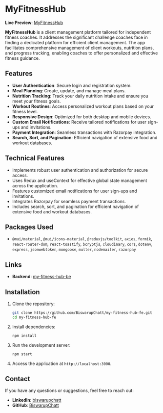 # MyFitnessHub

**Live Preview**: [MyFitnessHub](https://my-fitness-hub-fe.vercel.app/)

**MyFitnessHub** is a client management platform tailored for independent fitness coaches. It addresses the significant challenge coaches face in finding a dedicated platform for efficient client management. The app facilitates comprehensive management of client workouts, nutrition plans, and progress tracking, enabling coaches to offer personalized and effective fitness guidance.

## Features

- **User Authentication**: Secure login and registration system.
- **Meal Planning**: Create, update, and manage meal plans.
- **Nutrition Tracking**: Track your daily nutrition intake and ensure you meet your fitness goals.
- **Workout Routines**: Access personalized workout plans based on your fitness level.
- **Responsive Design**: Optimized for both desktop and mobile devices.
- **Custom Email Notifications**: Receive tailored notifications for user sign-ups and invitations.
- **Payment Integration**: Seamless transactions with Razorpay integration.
- **Search, Sort, and Pagination**: Efficient navigation of extensive food and workout databases.

## Technical Features

- Implements robust user authentication and authorization for secure access.
- Uses Redux and useContext for effective global state management across the application.
- Features customized email notifications for user sign-ups and invitations.
- Integrates Razorpay for seamless payment transactions.
- Includes search, sort, and pagination for efficient navigation of extensive food and workout databases.

## Packages Used

- `@mui/material`, `@mui/icons-material`, `@reduxjs/toolkit`, `axios`, `formik`, `react-router-dom`, `react-toastify`, `bcryptjs`, `cloudinary`, `cors`, `dotenv`, `express`, `jsonwebtoken`, `mongoose`, `multer`, `nodemailer`, `razorpay`

## Links

- **Backend**: [my-fitness-hub-be](https://github.com/BiswarupChatt/my-fitness-hub-be)


## Installation

1. Clone the repository:

   ```bash
   git clone https://github.com/BiswarupChatt/my-fitness-hub-fe.git
   cd my-fitness-hub-fe
   ```

2. Install dependencies:

   ```bash
   npm install
   ```

3. Run the development server:

   ```bash
   npm start
   ```

4. Access the application at `http://localhost:3000`.


## Contact

If you have any questions or suggestions, feel free to reach out:

- **LinkedIn**: [biswarupchatt](https://www.linkedin.com/in/biswarupchatt/)
- **GitHub**: [BiswarupChatt](https://github.com/BiswarupChatt)

